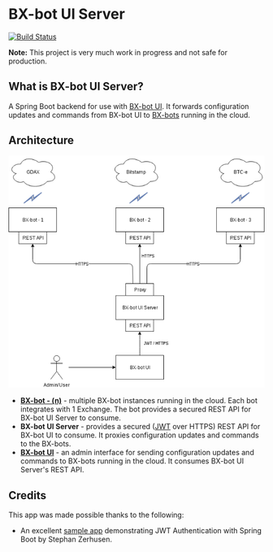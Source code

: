 # BX-bot UI Server

[![Build Status](https://travis-ci.org/gazbert/bxbot-ui-server.svg?branch=master)](https://travis-ci.org/gazbert/bxbot-ui-server)

**Note:** This project is very much work in progress and not safe for production.

## What is BX-bot UI Server?
A Spring Boot backend for use with [BX-bot UI](https://github.com/gazbert/bxbot-ui.git). 
It forwards configuration updates and commands from BX-bot UI to [BX-bots](https://github.com/gazbert/bxbot.git) running in the cloud. 

## Architecture
![bxbot-ui-server-architecture.png](./docs/bxbot-ui-server-architecture.png)

- **[BX-bot - (n)]((https://github.com/gazbert/bxbot.git))** - multiple BX-bot instances running in the cloud. 
  Each bot integrates with 1 Exchange. The bot provides a secured REST API for BX-bot UI Server to consume.
- **BX-bot UI Server** - provides a secured ([JWT](https://jwt.io/) over HTTPS) REST API for BX-bot UI to consume. 
  It proxies configuration updates and commands to the BX-bots.
- **[BX-bot UI](https://github.com/gazbert/bxbot-ui.git)** - an admin interface for sending configuration updates and 
  commands to BX-bots running in the cloud. It consumes BX-bot UI Server's REST API.
 
## Credits
This app was made possible thanks to the following:

* An excellent [sample app](https://github.com/szerhusenBC/jwt-spring-security-demo)
  demonstrating JWT Authentication with Spring Boot by Stephan Zerhusen.       

